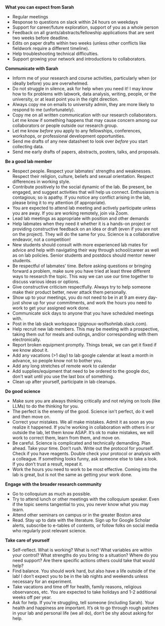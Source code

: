 **What you can expect from Sarah**
- Regular meetings
- Response to questions on slack within 24 hours on weekdays
- Support for career/future exploration, support of you as a whole person
- Feedback on all grants/abstracts/fellowship applications that are sent two weeks before deadline. 
- Edits on paper drafts within two weeks (unless other conflicts like fieldwork require a different timeline). 
- Help troubleshooting technical difficulties.
- Support growing your network and introductions to collaborators. 

**Communicate with Sarah**
-  Inform me of your research and course activities, particularly when (or ideally before) you are overwhelmed. 
- Do not struggle in silence, ask for help when you need it! I may know how to fix problems with labwork, data analysis, writing, people, or the university, or at least point you in the right direction.
- Always copy me on emails to university admin, they are more likely to respond to me (unfortunately).
- Copy me on all written communication with our research collaborators. Let me know if something happens that may cause concern among our collaborators or people outside our research group. 
- Let me know *before* you apply to any fellowships, conferences, workshops, or professional development opportunities. 
- Send me drafts of any new datasheet to look over *before* you start collecting data.
- Send me early drafts of papers, abstracts, posters, talks, and proposals. 

**Be a good lab member**
- Respect people. Respect your labmates’ strengths and weaknesses. Respect their religion, culture, beliefs and sexual orientation. Respect differences in working style. 
- Contribute positively to the social dynamic of the lab. Be present, be engaged, and suggest activities that will help us connect. Enthusiasm is contagious; so is apathy. If you notice any conflict arising in the lab, please bring it to my attention (if appropriate). 
- You are expected to attend lab meeting and actively participate unless you are away. If you are working remotely, join via Zoom. 
- Lead lab meetings as appropriate with position and other demands
- Help labmates when they need it whether it is a hands-on project or providing constructive feedback on an idea or draft (even if you are not on the project). They will do the same for you. Science is a collaborative endeavor, not a competition!
- New students should consult with more experienced lab mates for advice and help with navigating their way through school/career as well as on lab policies. Senior students and postdocs should mentor newer students. 
- Be respectful of labmates' time. Before asking questions or bringing forward a problem, make sure you have tried at least three different ways to research the topic. This way we can use our time together to discuss various ideas or options. 
- Give constructive criticism respectfully. Always try to help someone make their product better, never attack them personally.  
- Show up to your meetings, you do not need to be in at 9 am every day- just show up for your commitments, and work the hours you need to work to get your assigned work done. 
- Communicate sick days to anyone that you have scheduled meetings with. 
- Post in the lab slack workspace (gignoux-wolfsohnlab.slack.com). 
- Help recruit new lab members. This may be meeting with a prospective, taking them out for meals and outings, and/or corresponding with them electronically. 
- Report broken equipment promptly. Things break, we can get it fixed if we know about it. 
- Add any vacations (>1 day) to lab google calendar at least a month in advance, so people know not to bother you. 
- Add any long stretches of remote work to calendar
- Add supplies/equipment that need to be ordered to the google doc, don't wait until you use the last box of something. 
- Clean up after yourself, participate in lab cleanups. 

**Do good science**
- Make sure you are always thinking critically and not relying on tools (like LLMs) to do the thinking for you. 
- The perfect is the enemy of the good. Science isn't perfect, do it well and then move on. 
- Correct your mistakes. We all make mistakes. Admit it as soon as you realize it happened. If you’re working in collaboration with others in or outside the lab, let them know ASAP. It’s ok to make mistakes, we will work to correct them, learn from them, and move on.
- Be careful. Science is complicated and technically demanding. Plan ahead. Take your time. Don’t rush. Write out the protocol for yourself. Check if you have reagents. Double check your protocol or analysis with a colleague. If something looks funny, ask someone else to take a look. If you don’t trust a result, repeat it.
- Work the hours you need to work to be most effective. Coming into the lab is great, but is not the same as getting your work done. 

**Engage with the broader research community** 
- Go to colloquium as much as possible. 
- Try to attend lunch or other meetings with the colloquium speaker. Even if the topic seems tangential to you, you never know what you may learn. 
- Attend other seminars on campus or in the greater Boston area
- Read. Stay up to date with the literature. Sign up for Google Scholar alerts, subscribe to e-tables of contents, or follow folks on social media who regularly post relevant science.

**Take care of yourself**
- Self-reflect. What is working? What is not? What variables are within your control? What strengths do you bring to a situation? Where do you need support? Are there specific actions others could take that would help? 
- Find balance. You should work hard, but also have a life outside of the lab! I don’t expect you to be in the lab nights and weekends unless necessary for an experiment. 
- Take vacations and time off for health, family reasons, religious observances, etc. You are expected to take holidays and 1-2 additional weeks off per year. 
- Ask for help. If you’re struggling, tell someone (including Sarah).  Your health and happiness are important. It’s ok to go through rough patches in your lab and personal life (we all do), don’t be shy about asking for help. 
